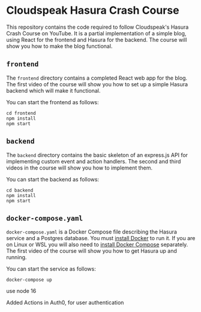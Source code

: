 # Cloudspeak Hasura Crash Course

This repository contains the code required to follow Cloudspeak's Hasura Crash Course on YouTube.  It is a partial implementation of a simple blog, using React for the frontend and Hasura for the backend.  The course will show you how to make the blog functional.

## `frontend`

The `frontend` directory contains a completed React web app for the blog.  The first video of the course will show you how to set up a simple Hasura backend which will make it functional.

You can start the frontend as follows:

```text
cd frontend
npm install
npm start
```

## `backend`

The `backend` directory contains the basic skeleton of an express.js API for implementing custom event and action handlers.  The second and third videos in the course will show you how to implement them.

You can start the backend as follows:

```text
cd backend
npm install
npm start
```


## `docker-compose.yaml`

`docker-compose.yaml` is a Docker Compose file describing the Hasura service and a Postgres database.  You must [install Docker](https://docs.docker.com/get-docker/) to run it.  If you are on Linux or WSL you will also need to [install Docker Compose](https://docs.docker.com/compose/install/) separately.  The first video of the course will show you how to get Hasura up and running.

You can start the service as follows:

```
docker-compose up
```


use node 16

Added Actions in Auth0, for user authentication